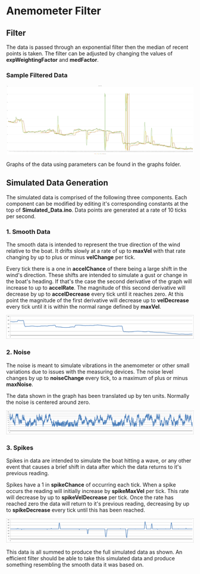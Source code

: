 # Anemometer Filter

## Filter 

The data is passed through an exponential filter then the median of recent points is taken. The filter can be adjusted by changing the values of **expWeightingFactor** and **medFactor**.

### Sample Filtered Data

![alt text](https://raw.githubusercontent.com/uwsailbot/anemometer_filter/master/Graphs/Median50_Exp07_%232.jpg "Graph of Filtered Data expWeightingFactor=0.07, medFactor=50")

Graphs of the data using parameters can be found in the graphs folder.


## Simulated Data Generation

The simulated data is comprised of the following three components. Each component can be modified by editing it's corresponding constants at the top of **Simulated_Data.ino**. Data points are generated at a rate of 10 ticks per second.

### 1. Smooth Data

The smooth data is intended to represent the true direction of the wind relative to the boat. It drifts slowly at a rate of up to **maxVel** with that rate changing by up to plus or minus **velChange** per tick. 

Every tick there is a one in **accelChance** of there being a large shift in the wind's direction. These shifts are intended to simulate a gust or change in the boat's heading. If that's the case the second derivative of the graph will increase to up to **accelRate**. The magnitude of this second derivative will decrease by up to **accelDecrease** every tick until it reaches zero. At this point the magnitude of the first derivative will decrease up to **velDecrease** every tick until it is within the normal range defined by **maxVel**.

![alt text](https://raw.githubusercontent.com/benajmin/anemometer-filters/master/Graphs/Smooth%20Data.png "Graph of Spikes")

### 2. Noise

The noise is meant to simulate vibrations in the anemometer or other small variations due to issues with the measuring devices. The noise level changes by up to **noiseChange** every tick, to a maximum of plus or minus **maxNoise**.

The data shown in the graph has been translated up by ten units. Normally the noise is centered around zero.

![alt text](https://raw.githubusercontent.com/benajmin/anemometer-filters/master/Graphs/Noise.png "Graph of Noise") 

### 3. Spikes

Spikes in data are intended to simulate the boat hitting a wave, or any other event that causes a brief shift in data after which the data returns to it's previous reading.

Spikes have a 1 in **spikeChance** of occurring each tick. When a spike occurs the reading will initially increase by **spikeMaxVel** per tick. This rate will decrease by up to **spikeVelDecrease** per tick. Once the rate has reached zero the data will return to it's previous reading, decreasing by up to **spikeDecrease** every tick until this has been reached.

![alt text](https://raw.githubusercontent.com/benajmin/anemometer-filters/master/Graphs/Spikes.png "Graph of Spikes")

This data is all summed to produce the full simulated data as shown. An efficient filter should be able to take this simulated data and produce something resembling the smooth data it was based on.